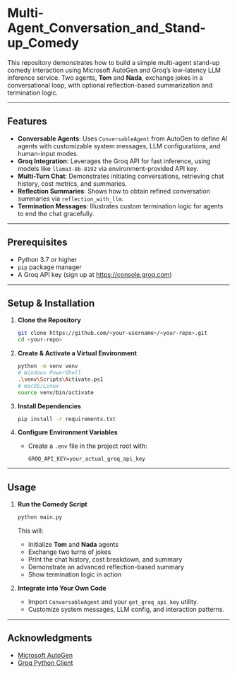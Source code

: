 # Multi-Agent_Conversation_and_Stand-up_Comedy

This repository demonstrates how to build a simple multi-agent stand-up comedy interaction using Microsoft AutoGen and Groq’s low-latency LLM inference service. Two agents, **Tom** and **Nada**, exchange jokes in a conversational loop, with optional reflection-based summarization and termination logic.

---

## Features

- **Conversable Agents**: Uses `ConversableAgent` from AutoGen to define AI agents with customizable system messages, LLM configurations, and human-input modes.
- **Groq Integration**: Leverages the Groq API for fast inference, using models like `llama3-8b-8192` via environment-provided API key.
- **Multi-Turn Chat**: Demonstrates initiating conversations, retrieving chat history, cost metrics, and summaries.
- **Reflection Summaries**: Shows how to obtain refined conversation summaries via `reflection_with_llm`.
- **Termination Messages**: Illustrates custom termination logic for agents to end the chat gracefully.

---

## Prerequisites

- Python 3.7 or higher
- `pip` package manager
- A Groq API key (sign up at https://console.groq.com)

---

## Setup & Installation

1. **Clone the Repository**
   ```bash
   git clone https://github.com/<your-username>/<your-repo>.git
   cd <your-repo>
   ```

2. **Create & Activate a Virtual Environment**
   ```bash
   python -m venv venv
   # Windows PowerShell
   .\venv\Scripts\Activate.ps1
   # macOS/Linux
   source venv/bin/activate
   ```

3. **Install Dependencies**
   ```bash
   pip install -r requirements.txt
   ```

4. **Configure Environment Variables**
   - Create a `.env` file in the project root with:
     ```env
     GROQ_API_KEY=your_actual_groq_api_key
     ```

---

## Usage

1. **Run the Comedy Script**
   ```bash
   python main.py
   ```

   This will:
   - Initialize **Tom** and **Nada** agents
   - Exchange two turns of jokes
   - Print the chat history, cost breakdown, and summary
   - Demonstrate an advanced reflection-based summary
   - Show termination logic in action

2. **Integrate into Your Own Code**
   - Import `ConversableAgent` and your `get_groq_api_key` utility.
   - Customize system messages, LLM config, and interaction patterns.

---





## Acknowledgments

- [Microsoft AutoGen](https://github.com/microsoft/autogen)
- [Groq Python Client](https://github.com/groq/groq-python)

